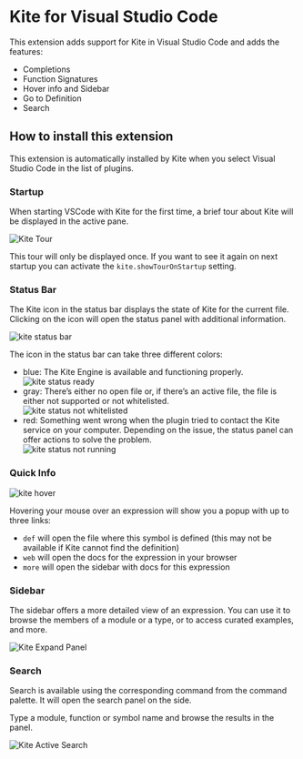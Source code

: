 # Kite for Visual Studio Code

This extension adds support for Kite in Visual Studio Code and adds the features:

- Completions
- Function Signatures
- Hover info and Sidebar
- Go to Definition
- Search

## How to install this extension

This extension is automatically installed by Kite when you select Visual Studio Code in the list of plugins.

### Startup

When starting VSCode with Kite for the first time, a brief tour about Kite will be displayed in the active pane.

![Kite Tour](./docs/images/kite-tour.png)

This tour will only be displayed once. If you want to see it again on next startup you can activate the `kite.showTourOnStartup` setting.

### Status Bar

The Kite icon in the status bar displays the state of Kite for the current file. Clicking on the icon will open the status panel with additional information.

![kite status bar](./docs/images/kite-status-bar.png)

The icon in the status bar can take three different colors:

- blue: The Kite Engine is available and functioning properly.<br/>![kite status ready](./docs/images/kite-status-ready.png)
- gray: There’s either no open file or, if there’s an active file, the file is either not supported or not whitelisted.<br/>![kite status not whitelisted](./docs/images/kite-status-non-whitelisted.png)
- red: Something went wrong when the plugin tried to contact the Kite service on your computer. Depending on the issue, the status panel can offer actions to solve the problem.<br/>![kite status not running](./docs/images/kite-status-not-running.png)

### Quick Info

![kite hover](./docs/images/kite-hover.png)

Hovering your mouse over an expression will show you a popup with up to three links:

- `def` will open the file where this symbol is defined (this may not be available if Kite cannot find the definition)
- `web` will open the docs for the expression in your browser
- `more` will open the sidebar with docs for this expression

### Sidebar

The sidebar offers a more detailed view of an expression. You can use it to browse the members of a module or a type, or to access curated examples, and more.

![Kite Expand Panel](./docs/images/kite-expand-panel.png)

### Search

Search is available using the corresponding command from the command palette. It will open the search panel on the side.

Type a module, function or symbol name and browse the results in the panel.

![Kite Active Search](./docs/images/kite-active-search.png)
